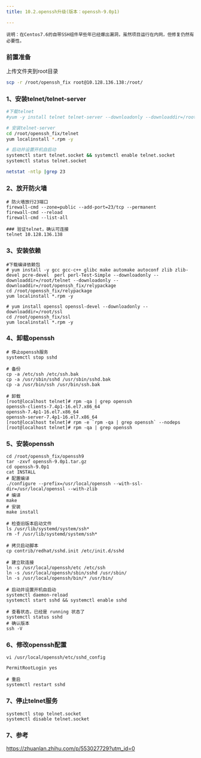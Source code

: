 ```yaml
---
title: 10.2.openssh升级(版本：openssh-9.0p1)

---
```


`说明：在Centos7.6的自带SSH组件早些年已经爆出漏洞，虽然项目运行在内网，但修复仍然有必要性。`

### 前置准备
上传文件夹到root目录
```bash
scp -r /root/openssh_fix root@10.128.136.138:/root/
```

### 1、安装telnet/telnet-server

```bash
#下载telnet
#yum -y install telnet telnet-server --downloadonly --downloaddir=/root/telnet

# 安装telnet-server
cd /root/openssh_fix/telnet
yum localinstall *.rpm -y

# 启动并设置开机自启动
systemctl start telnet.socket && systemctl enable telnet.socket
systemctl status telnet.socket 

netstat -ntlp |grep 23
```

### 2、放开防火墙
```shell
# 防火墙放行23端口
firewall-cmd --zone=public --add-port=23/tcp --permanent
firewall-cmd --reload
firewall-cmd --list-all

### 验证telnet，确认可连接
telnet 10.128.136.138
```

### 3、安装依赖

```shell
#下载编译依赖包
# yum install -y gcc gcc-c++ glibc make automake autoconf zlib zlib-devel pcre-devel  perl perl-Test-Simple --downloadonly --downloaddir=/root/telnet --downloadonly --downloaddir=/root/openssh_fix/relypackage
cd /root/openssh_fix/relypackage
yum localinstall *.rpm -y

# yum install openssl openssl-devel --downloadonly --downloaddir=/root/ssl
cd /root/openssh_fix/ssl
yum localinstall *.rpm -y
```

### 4、卸载openssh
```shell
# 停止openssh服务
systemctl stop sshd

# 备份
cp -a /etc/ssh /etc/ssh.bak
cp -a /usr/sbin/sshd /usr/sbin/sshd.bak
cp -a /usr/bin/ssh /usr/bin/ssh.bak

# 卸载
[root@localhost telnet]# rpm -qa | grep openssh
openssh-clients-7.4p1-16.el7.x86_64
openssh-7.4p1-16.el7.x86_64
openssh-server-7.4p1-16.el7.x86_64
[root@localhost telnet]# rpm -e `rpm -qa | grep openssh` --nodeps
[root@localhost telnet]# rpm -qa | grep openssh
```

### 5、安装openssh
```shell
cd /root/openssh_fix/openssh9
tar -zxvf openssh-9.0p1.tar.gz
cd openssh-9.0p1
cat INSTALL
# 配置编译
./configure --prefix=/usr/local/openssh --with-ssl-dir=/usr/local/openssl --with-zlib
# 编译
make
# 安装
make install

# 检查旧版本启动文件
ls /usr/lib/systemd/system/ssh*
rm -f /usr/lib/systemd/system/ssh*

# 拷贝启动脚本
cp contrib/redhat/sshd.init /etc/init.d/sshd

# 建立软连接
ln -s /usr/local/openssh/etc /etc/ssh
ln -s /usr/local/openssh/sbin/sshd /usr/sbin/
ln -s /usr/local/openssh/bin/* /usr/bin/

# 启动并设置开机自启动
systemctl daemon-reload
systemctl start sshd && systemctl enable sshd

# 查看状态，已经是 running 状态了
systemctl status sshd
# 确认版本
ssh -V
```

### 6、修改openssh配置
```shell
vi /usr/local/openssh/etc/sshd_config

PermitRootLogin yes

# 重启
systemctl restart sshd 
```

### 7、停止telnet服务
```shell
systemctl stop telnet.socket
systemctl disable telnet.socket
```





### 7、参考
https://zhuanlan.zhihu.com/p/553027729?utm_id=0

